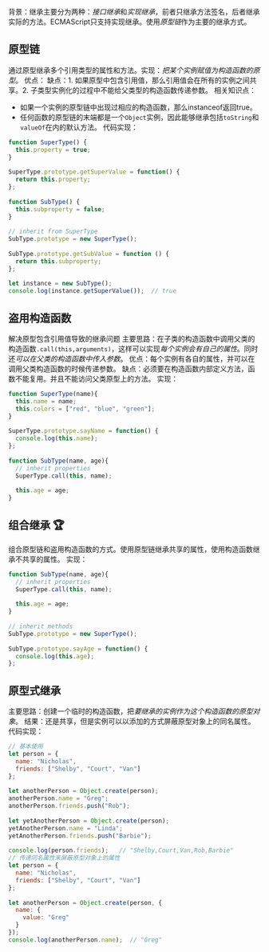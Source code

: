 背景：继承主要分为两种：*接口继承*和*实现继承*，前者只继承方法签名，后者继承实际的方法。ECMAScript只支持实现继承。使用*原型链*作为主要的继承方式。
## 原型链
通过原型继承多个引用类型的属性和方法。实现：*把某个实例赋值为构造函数的原型*。
优点：
缺点：1. 如果原型中包含引用值，那么引用值会在所有的实例之间共享。2. 子类型实例化的过程中不能给父类型的构造函数传递参数。
相关知识点：
* 如果一个实例的原型链中出现过相应的构造函数，那么instanceof返回true。
* 任何函数的原型链的末端都是一个`Object`实例，因此能够继承包括`toString`和`valueOf`在内的默认方法。
代码实现：
```javascript
function SuperType() {
  this.property = true;
}
           
SuperType.prototype.getSuperValue = function() {
  return this.property;
};
           
function SubType() {
  this.subproperty = false;
}
           
// inherit from SuperType
SubType.prototype = new SuperType();
           
SubType.prototype.getSubValue = function () {
  return this.subproperty;
};
           
let instance = new SubType();
console.log(instance.getSuperValue());  // true
```
## 盗用构造函数
解决原型包含引用值导致的继承问题
主要思路：在子类的构造函数中调用父类的构造函数`.call(this,arguments)`，这样可以实现*每个实例会有自己的属性*。同时还*可以在父类的构造函数中传入参数*。
优点：每个实例有各自的属性，并可以在调用父类构造函数的时候传递参数。
缺点：必须要在构造函数内部定义方法，函数不能复用。并且不能访问父类原型上的方法。
实现：
```javascript
function SuperType(name){
  this.name = name;
  this.colors = ["red", "blue", "green"];
}
           
SuperType.prototype.sayName = function() {
  console.log(this.name);
};
           
function SubType(name, age){  
  // inherit properties
  SuperType.call(this, name);
  
  this.age = age;
}
```
## 组合继承  🏆
组合原型链和盗用构造函数的方式。使用原型链继承共享的属性，使用构造函数继承不共享的属性。
实现：
```javascript
function SubType(name, age){  
  // inherit properties
  SuperType.call(this, name);
  
  this.age = age;
}
           
// inherit methods
SubType.prototype = new SuperType();
           
SubType.prototype.sayAge = function() {
  console.log(this.age);
};
```
## 原型式继承
主要思路：创建一个临时的构造函数，把*要继承的实例作为这个构造函数的原型对象*。
结果：还是共享，但是实例可以以添加的方式屏蔽原型对象上的同名属性。
代码实现：
```javascript
// 基本使用
let person = {
  name: "Nicholas",
  friends: ["Shelby", "Court", "Van"]
};
           
let anotherPerson = Object.create(person);
anotherPerson.name = "Greg";
anotherPerson.friends.push("Rob");
           
let yetAnotherPerson = Object.create(person);
yetAnotherPerson.name = "Linda";
yetAnotherPerson.friends.push("Barbie");
           
console.log(person.friends);   // "Shelby,Court,Van,Rob,Barbie"
// 传递同名属性来屏蔽原型对象上的属性
let person = {
  name: "Nicholas",
  friends: ["Shelby", "Court", "Van"]
};
           
let anotherPerson = Object.create(person, {
  name: {
    value: "Greg"
  }
});
console.log(anotherPerson.name);  // "Greg"    
```

